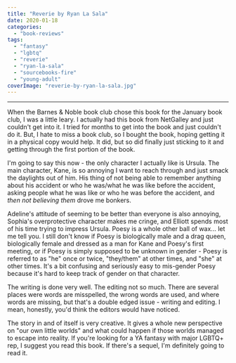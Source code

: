 ```yaml
---
title: "Reverie by Ryan La Sala"
date: 2020-01-18
categories: 
  - "book-reviews"
tags: 
  - "fantasy"
  - "lgbtq"
  - "reverie"
  - "ryan-la-sala"
  - "sourcebooks-fire"
  - "young-adult"
coverImage: "reverie-by-ryan-la-sala.jpg"
---
```


* * *

When the Barnes & Noble book club chose this book for the January book club, I was a little leary. I actually had this book from NetGalley and just couldn't get into it. I tried for months to get into the book and just couldn't do it. But, I hate to miss a book club, so I bought the book, hoping getting it in a physical copy would help. It did, but so did finally just sticking to it and getting through the first portion of the book.

I'm going to say this now - the only character I actually like is Ursula. The main character, Kane, is so annoying I want to reach through and just smack the daylights out of him. His thing of not being able to remember anything about his accident or who he was/what he was like before the accident, asking people what he was like or who he was before the accident, and _then not believing them_ drove me bonkers.

Adeline's attitude of seeming to be better than everyone is also annoying, Sophia's overprotective character makes me cringe, and Elliott spends most of his time trying to impress Ursula. Poesy is a whole other ball of wax... let me tell you. I still don't know if Poesy is biologically male and a drag queen, biologically female and dressed as a man for Kane and Poesy's first meeting, or if Poesy is simply supposed to be unknown in gender - Poesy is referred to as "he" once or twice, "they/them" at other times, and "she" at other times. It's a bit confusing and seriously easy to mis-gender Poesy because it's hard to keep track of gender on that character.

The writing is done very well. The editing not so much. There are several places were words are misspelled, the wrong words are used, and where words are missing, but that's a double edged issue - writing and editing. I mean, honestly, you'd think the editors would have noticed.

The story in and of itself is very creative. It gives a whole new perspective on "our own little worlds" and what could happen if those worlds managed to escape into reality. If you're looking for a YA fantasy with major LGBTQ+ rep, I suggest you read this book. If there's a sequel, I'm definitely going to read it.
